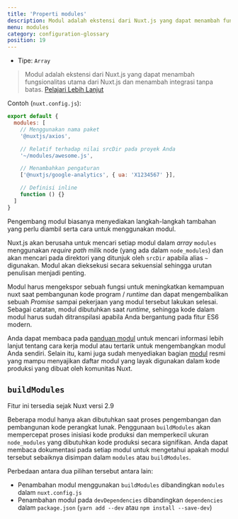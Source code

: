 ```yaml
---
title: 'Properti modules'
description: Modul adalah ekstensi dari Nuxt.js yang dapat menambah fungsionalitas utama dari Nuxt.js dan menambah integrasi tanpa batas. 
menu: modules
category: configuration-glossary
position: 19
---
```


- Tipe: `Array`

> Modul adalah ekstensi dari Nuxt.js yang dapat menambah fungsionalitas utama dari Nuxt.js dan menambah integrasi tanpa batas. [Pelajari Lebih Lanjut](/docs/2.x/directory-structure/modules)

Contoh (`nuxt.config.js`):

```js
export default {
  modules: [
    // Menggunakan nama paket
    '@nuxtjs/axios',

    // Relatif terhadap nilai srcDir pada proyek Anda
    '~/modules/awesome.js',

    // Menambahkan pengaturan
    ['@nuxtjs/google-analytics', { ua: 'X1234567' }],

    // Definisi inline
    function () {}
  ]
}
```

Pengembang modul biasanya menyediakan langkah-langkah tambahan yang perlu diambil serta cara untuk menggunakan modul.

Nuxt.js akan berusaha untuk mencari setiap modul dalam _array_ `modules` menggunakan _require path_ milik node (yang ada dalam `node_modules`) dan akan mencari pada direktori yang ditunjuk oleh `srcDir` apabila alias `~` digunakan. Modul akan dieksekusi secara sekuensial sehingga urutan penulisan menjadi penting.

Modul harus mengekspor sebuah fungsi untuk meningkatkan kemampuan nuxt saat pembangunan kode program / _runtime_ dan dapat mengembalikan sebuah _Promise_ sampai pekerjaan yang modul tersebut lakukan selesai. Sebagai catatan, modul dibutuhkan saat _runtime_, sehingga kode dalam modul harus sudah ditranspilasi apabila Anda bergantung pada fitur ES6 modern. 

Anda dapat membaca pada [panduan modul](/docs/2.x/directory-structure/modules) untuk mencari informasi lebih lanjut tentang cara kerja modul atau tertarik untuk mengembangkan modul Anda sendiri. Selain itu, kami juga sudah menyediakan bagian [modul](https://github.com/nuxt-community/awesome-nuxt#modules) resmi yang mampu menyajikan daftar modul yang layak digunakan dalam kode produksi yang dibuat oleh komunitas Nuxt.

## `buildModules`

<div class="Alert Alert--info">

Fitur ini tersedia sejak Nuxt versi 2.9

</div>

Beberapa modul hanya akan dibutuhkan saat proses pengembangan dan pembangunan kode perangkat lunak. Penggunaan `buildModules` akan mempercepat proses inisiasi kode produksi dan memperkecil ukuran `node_modules` yang dibutuhkan kode produksi secara signifikan. Anda dapat membaca dokumentasi pada setiap modul untuk mengetahui apakah modul tersebut sebaiknya disimpan dalam `modules` atau `buildModules`.

Perbedaan antara dua pilihan tersebut antara lain:

- Penambahan modul menggunakan `buildModules` dibandingkan `modules` dalam `nuxt.config.js`
- Penambahan modul pada `devDependencies` dibandingkan `dependencies` dalam `package.json` (`yarn add --dev` atau `npm install --save-dev`)
